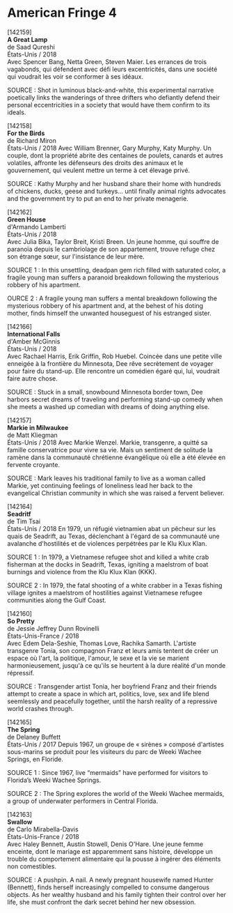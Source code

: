 # American Fringe 4

[142159]  
**A Great Lamp**  
de Saad Qureshi  
États-Unis / 2018  
Avec Spencer Bang, Netta Green, Steven Maier.
Les errances de trois vagabonds, qui défendent avec défi leurs excentricités, dans une société qui voudrait les voir se conformer à ses idéaux.

SOURCE : Shot in luminous black-and-white, this experimental narrative poetically links the wanderings of three drifters who defiantly defend their personal eccentricities in a society that would have them confirm to its ideals.

[142158]  
**For the Birds**  
de Richard Miron  
États-Unis / 2018
Avec William Brenner, Gary Murphy, Katy Murphy.
Un couple, dont la propriété abrite des centaines de poulets, canards et autres volatiles, affronte les défenseurs des droits des animaux et le gouvernement, qui veulent mettre un terme à cet élevage privé.

SOURCE : Kathy Murphy and her husband share their home with hundreds of chickens, ducks, geese and turkeys... until finally animal rights advocates and the government try to put an end to her private menagerie.

[142162]  
**Green House**  
d'Armando Lamberti  
États-Unis / 2018  
Avec Julia Bika, Taylor Breit, Kristi Breen.
Un jeune homme, qui souffre de paranoïa depuis le cambriolage de son appartement, trouve refuge chez son étrange sœur, sur l'insistance de leur mère.

SOURCE 1 : In this unsettling, deadpan gem rich filled with saturated color, a fragile young man suffers a paranoid breakdown following the mysterious robbery of his apartment.

OURCE 2 : A fragile young man suffers a mental breakdown following the mysterious robbery of his apartment and, at the behest of his doting mother, finds himself the unwanted houseguest of his estranged sister.

[142166]  
**International Falls**  
d'Amber McGinnis  
États-Unis / 2018  
Avec Rachael Harris, Erik Griffin, Rob Huebel.
Coincée dans une petite ville enneigée à la frontière du Minnesota, Dee rêve secrètement de voyager pour faire du stand-up. Elle rencontre un comédien égaré qui, lui, voudrait faire autre chose.

SOURCE : Stuck in a small, snowbound Minnesota border town, Dee harbors secret dreams of traveling and performing stand-up comedy when she meets a washed up comedian with dreams of doing anything else.

[142157]  
**Markie in Milwaukee**  
de Matt Kliegman  
États-Unis / 2018
Avec Markie Wenzel.
Markie, transgenre, a quitté sa famille conservatrice pour vivre sa vie. Mais un sentiment de solitude la ramène dans la communauté chrétienne évangélique où elle a été élevée en fervente croyante.

SOURCE : Mark leaves his traditional family to live as a woman called Markie, yet continuing feelings of loneliness lead her back to the evangelical Christian community in which she was raised a fervent believer.

[142164]  
**Seadritf**  
de Tim Tsai  
États-Unis / 2018
En 1979, un réfugié vietnamien abat un pêcheur sur les quais de Seadrift, au Texas, déclenchant à l'égard de sa communauté une avalanche d'hostilités et de violences perpétrées par le Klu Klux Klan.

SOURCE 1 : In 1979, a Vietnamese refugee shot and killed a white crab fisherman at the docks in Seadrift, Texas, igniting a maelstrom of boat burnings and violence from the Klu Klux Klan (KKK).

SOURCE 2 : In 1979, the fatal shooting of a white crabber in a Texas fishing village ignites a maelstrom of hostilities against Vietnamese refugee communities along the Gulf Coast.

[142160]  
**So Pretty**  
de Jessie Jeffrey Dunn Rovinelli  
États-Unis-France / 2018  
Avec Edem Dela-Seshie, Thomas Love, Rachika Samarth.
L'artiste transgenre Tonia, son compagnon Franz et leurs amis tentent de créer un espace où l'art, la politique, l'amour, le sexe et la vie se marient harmonieusement, jusqu'à ce qu'ils se heurtent à la dure réalité d'un monde répressif.

SOURCE : Transgender artist Tonia, her boyfriend Franz and their friends attempt to create a space in which art, politics, love, sex and life blend seemlessly and peacefully together, until the harsh reality of a repressive world crashes through.

[142165]  
**The Spring**  
de Delaney Buffett  
États-Unis / 2017
Depuis 1967, un groupe de «&nbsp;sirènes&nbsp;» composé d'artistes sous-marins se produit pour les visiteurs du parc de Weeki Wachee Springs, en Floride.

SOURCE 1 : Since 1967, live “mermaids” have performed for visitors to Florida’s Weeki Wachee Springs.

SOURCE 2 : The Spring explores the world of the Weeki Wachee mermaids, a group of underwater performers in Central Florida.

[142163]  
**Swallow**  
de Carlo Mirabella-Davis  
États-Unis-France / 2018  
Avec Haley Bennett, Austin Stowell, Denis O'Hare.
Une jeune femme enceinte, dont le mariage est apparemment sans histoire, développe un trouble du comportement alimentaire qui la pousse à ingérer des éléments non comestibles.

SOURCE : A pushpin. A nail. A newly pregnant housewife named Hunter (Bennett), finds herself increasingly compelled to consume dangerous objects. As her wealthy husband and his family tighten their control over her life, she must confront the dark secret behind her new obsession.
